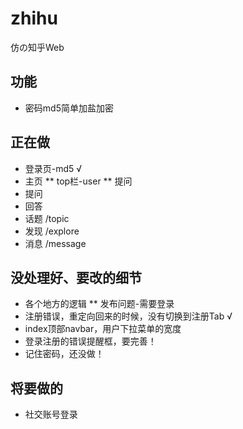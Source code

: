 # zhihu
仿の知乎Web

## 功能
* 密码md5简单加盐加密


## 正在做
* 登录页-md5 √
* 主页
  ** top栏-user
  ** 提问
* 提问
* 回答
* 话题 /topic
* 发现 /explore
* 消息 /message


## 没处理好、要改的细节
* 各个地方的逻辑
  ** 发布问题-需要登录
* 注册错误，重定向回来的时候，没有切换到注册Tab √
* index顶部navbar，用户下拉菜单的宽度
* 登录注册的错误提醒框，要完善！
* 记住密码，还没做！


## 将要做的
* 社交账号登录